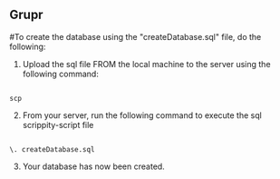 ## Grupr

#To create the database using the "createDatabase.sql" file, do the following:

1. Upload the sql file FROM the local machine to the server using the following command:

<code>
scp <pathToFile/createDatabase.sql> <server address>
</code>

2. From your server, run the following command to execute the sql scrippity-script file

<code>
\. createDatabase.sql
</code>

3. Your database has now been created.
